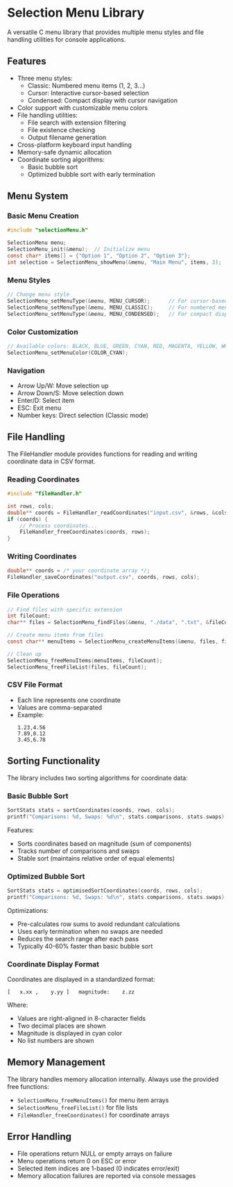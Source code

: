 # Selection Menu Library

A versatile C menu library that provides multiple menu styles and file handling utilities for console applications.

## Features

- Three menu styles:
  - Classic: Numbered menu items (1, 2, 3...)
  - Cursor: Interactive cursor-based selection
  - Condensed: Compact display with cursor navigation
- Color support with customizable menu colors
- File handling utilities:
  - File search with extension filtering
  - File existence checking
  - Output filename generation
- Cross-platform keyboard input handling
- Memory-safe dynamic allocation
- Coordinate sorting algorithms:
  - Basic bubble sort
  - Optimized bubble sort with early termination

## Menu System

### Basic Menu Creation

```c
#include "selectionMenu.h"

SelectionMenu menu;
SelectionMenu_init(&menu);  // Initialize menu
const char* items[] = {"Option 1", "Option 2", "Option 3"};
int selection = SelectionMenu_showMenu(&menu, "Main Menu", items, 3);
```

### Menu Styles

```c
// Change menu style
SelectionMenu_setMenuType(&menu, MENU_CURSOR);      // For cursor-based navigation
SelectionMenu_setMenuType(&menu, MENU_CLASSIC);     // For numbered menu items
SelectionMenu_setMenuType(&menu, MENU_CONDENSED);   // For compact display
```

### Color Customization

```c
// Available colors: BLACK, BLUE, GREEN, CYAN, RED, MAGENTA, YELLOW, WHITE
SelectionMenu_setMenuColor(COLOR_CYAN);
```

### Navigation

- Arrow Up/W: Move selection up
- Arrow Down/S: Move selection down
- Enter/D: Select item
- ESC: Exit menu
- Number keys: Direct selection (Classic mode)

## File Handling

The FileHandler module provides functions for reading and writing coordinate data in CSV format.

### Reading Coordinates

```c
#include "fileHandler.h"

int rows, cols;
double** coords = FileHandler_readCoordinates("input.csv", &rows, &cols);
if (coords) {
    // Process coordinates...
    FileHandler_freeCoordinates(coords, rows);
}
```

### Writing Coordinates

```c
double** coords = /* your coordinate array */;
FileHandler_saveCoordinates("output.csv", coords, rows, cols);
```

### File Operations

```c
// Find files with specific extension
int fileCount;
char** files = SelectionMenu_findFiles(&menu, "./data", ".txt", &fileCount);

// Create menu items from files
const char** menuItems = SelectionMenu_createMenuItems(&menu, files, fileCount);

// Clean up
SelectionMenu_freeMenuItems(menuItems, fileCount);
SelectionMenu_freeFileList(files, fileCount);
```

### CSV File Format

- Each line represents one coordinate
- Values are comma-separated
- Example:
  ```
  1.23,4.56
  7.89,0.12
  3.45,6.78
  ```

## Sorting Functionality

The library includes two sorting algorithms for coordinate data:

### Basic Bubble Sort

```c
SortStats stats = sortCoordinates(coords, rows, cols);
printf("Comparisons: %d, Swaps: %d\n", stats.comparisons, stats.swaps);
```

Features:
- Sorts coordinates based on magnitude (sum of components)
- Tracks number of comparisons and swaps
- Stable sort (maintains relative order of equal elements)

### Optimized Bubble Sort

```c
SortStats stats = optimisedSortCoordinates(coords, rows, cols);
printf("Comparisons: %d, Swaps: %d\n", stats.comparisons, stats.swaps);
```

Optimizations:
- Pre-calculates row sums to avoid redundant calculations
- Uses early termination when no swaps are needed
- Reduces the search range after each pass
- Typically 40-60% faster than basic bubble sort

### Coordinate Display Format

Coordinates are displayed in a standardized format:
```
[   x.xx ,    y.yy ]   magnitude:    z.zz
```
Where:
- Values are right-aligned in 8-character fields
- Two decimal places are shown
- Magnitude is displayed in cyan color
- No list numbers are shown

## Memory Management

The library handles memory allocation internally. Always use the provided free functions:
- `SelectionMenu_freeMenuItems()` for menu item arrays
- `SelectionMenu_freeFileList()` for file lists
- `FileHandler_freeCoordinates()` for coordinate arrays

## Error Handling

- File operations return NULL or empty arrays on failure
- Menu operations return 0 on ESC or error
- Selected item indices are 1-based (0 indicates error/exit)
- Memory allocation failures are reported via console messages
